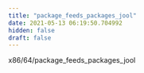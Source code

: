 ```yaml
---
title: "package_feeds_packages_jool"
date: 2021-05-13 06:19:50.704992
hidden: false
draft: false
---
```


x86/64/package_feeds_packages_jool

